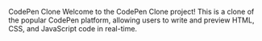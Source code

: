CodePen Clone
Welcome to the CodePen Clone project! This is a clone of the popular CodePen platform, allowing users to write and preview HTML, CSS, and JavaScript code in real-time.
